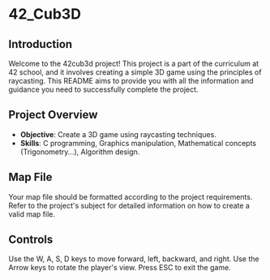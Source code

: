 # 42_Cub3D
## Introduction
Welcome to the 42cub3d project! This project is a part of the curriculum at 42 school, and it involves creating a simple 3D game using the principles of raycasting. This README aims to provide you with all the information and guidance you need to successfully complete the project.

## Project Overview
- **Objective**: Create a 3D game using raycasting techniques.
- **Skills**: C programming, Graphics manipulation, Mathematical concepts (Trigonometry...), Algorithm design.

## Map File
Your map file should be formatted according to the project requirements. Refer to the project's subject for detailed information on how to create a valid map file.

## Controls
Use the W, A, S, D keys to move forward, left, backward, and right.
Use the Arrow keys to rotate the player's view.
Press ESC to exit the game.
